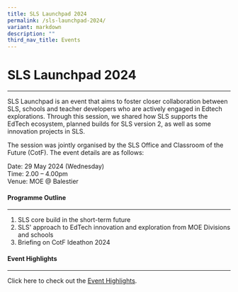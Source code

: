 ```yaml
---
title: SLS Launchpad 2024
permalink: /sls-launchpad-2024/
variant: markdown
description: ""
third_nav_title: Events
---
```

<h1>SLS Launchpad 2024</h1>
<hr>
<p>
	SLS Launchpad is an event that aims to foster closer collaboration between SLS, schools and teacher developers who are actively engaged in Edtech explorations. Through this session, we shared how SLS supports the EdTech ecosystem, planned builds for SLS version 2, as well as some innovation projects in SLS.
</p>
<p>
	The session was jointly organised by the SLS Office and Classroom of the Future (CotF). The event details are as follows:
</p>
<p>
	Date: 29 May 2024 (Wednesday)<br>
Time: 2.00 – 4.00pm<br>
Venue: MOE @ Balestier
</p>
<h4>Programme Outline</h4>
<hr>
<ol>
	<li>SLS core build in the short-term future</li>
	<li>SLS' approach to EdTech innovation and exploration from MOE Divisions and schools</li>
	<li>Briefing on CotF Ideathon 2024</li>
</ol>
<h4>Event Highlights</h4>
<hr>
<p>Click here to check out the <a target="_blank" href="/partners/events/sls-launchpad-2024/">Event Highlights</a>.</p>